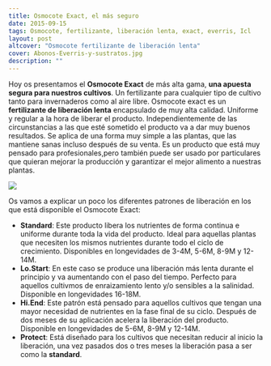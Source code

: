 ```yaml
---
title: Osmocote Exact, el más seguro
date: 2015-09-15
tags: Osmocote, fertilizante, liberación lenta, exact, everris, Icl
layout: post
altcover: "Osmocote fertilizante de liberación lenta"
cover: Abonos-Everris-y-sustratos.jpg
description: ""
---
```

Hoy os presentamos el **Osmocote Exact** de más alta gama, **una apuesta segura para nuestros cultivos**. Un fertilizante para cualquier tipo de cultivo tanto para invernaderos como al aire libre.
Osmocote exact es un **fertilizante de liberación lenta** encapsulado de muy alta calidad. Uniforme y regular a la hora de liberar el producto.
Independientemente de las circunstancias a las que esté sometido el producto  va a dar muy buenos resultados. Se aplica de una forma muy simple a las plantas, que las mantiene sanas incluso después de su venta. 
Es un producto que está muy pensado para profesionales,pero también puede ser usado por particulares que quieran  mejorar la producción y garantizar el mejor alimento a nuestras plantas.

<a href="http://www.gardenweb.es/Seccion.aspx?IDSeccionArticulo=311">
  <img src="/images/Osmocote-Exact.jpg">
</a>



Os vamos a explicar un poco los diferentes patrones de liberación en los que está disponible el Osmocote Exact:

- **Standard**: Este producto libera los nutrientes de forma continua e uniforme durante toda la vida del producto. Ideal para aquellas plantas que necesiten los mismos nutrientes durante todo el ciclo de crecimiento. Disponibles en longevidades de 3-4M, 5-6M, 8-9M y 12-14M.
- **Lo.Start**: En este caso se produce una liberación más lenta durante el principio y va aumentando con el paso del tiempo. Perfecto para aquellos cultivmos de enraizamiento lento y/o sensibles a la salinidad. Disponible en longevidades 16-18M.
- **Hi.End**: Este patrón está pensado para aquellos cultivos que tengan una mayor necesidad de nutrientes en la fase final de su ciclo. Después de dos meses de su aplicación acelera la liberación del producto. Disponible en longevidades de 5-6M, 8-9M y 12-14M.
- **Protect**: Está diseñado para los cultivos que necesitan reducir al inicio la liberación, una vez pasados dos o tres meses la liberación pasa a ser como la  **standard**.




